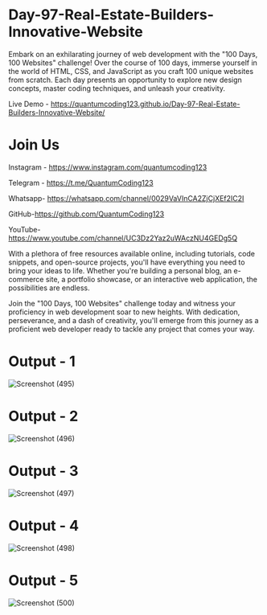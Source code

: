 # Day-97-Real-Estate-Builders-Innovative-Website

Embark on an exhilarating journey of web development with the "100 Days, 100 Websites" challenge! Over the course of 100 days, immerse yourself in the world of HTML, CSS, and JavaScript as you craft 100 unique websites from scratch. Each day presents an opportunity to explore new design concepts, master coding techniques, and unleash your creativity.

Live Demo - https://quantumcoding123.github.io/Day-97-Real-Estate-Builders-Innovative-Website/

# Join Us

Instagram - https://www.instagram.com/quantumcoding123

Telegram - https://t.me/QuantumCoding123

Whatsapp- https://whatsapp.com/channel/0029VaVInCA2ZjCjXEf2IC2I

GitHub-https://github.com/QuantumCoding123

YouTube-https://www.youtube.com/channel/UC3Dz2Yaz2uWAczNU4GEDg5Q

With a plethora of free resources available online, including tutorials, code snippets, and open-source projects, you'll have everything you need to bring your ideas to life. Whether you're building a personal blog, an e-commerce site, a portfolio showcase, or an interactive web application, the possibilities are endless.

Join the "100 Days, 100 Websites" challenge today and witness your proficiency in web development soar to new heights. With dedication, perseverance, and a dash of creativity, you'll emerge from this journey as a proficient web developer ready to tackle any project that comes your way.

# Output - 1

 ![Screenshot (495)](https://github.com/user-attachments/assets/f9b80eec-d286-4c10-876b-0d955666564a)

# Output - 2

![Screenshot (496)](https://github.com/user-attachments/assets/113f7497-9f3d-4b35-8b12-f4733c1b745c)

# Output - 3

![Screenshot (497)](https://github.com/user-attachments/assets/74bcc949-41bb-4362-b298-79c22a5956e5)

# Output - 4

![Screenshot (498)](https://github.com/user-attachments/assets/1af5e7dc-38b2-4f95-a80a-ecf5b9682977)

# Output - 5

![Screenshot (500)](https://github.com/user-attachments/assets/c737abc3-df2d-4bff-bce3-58a5541c5598)

